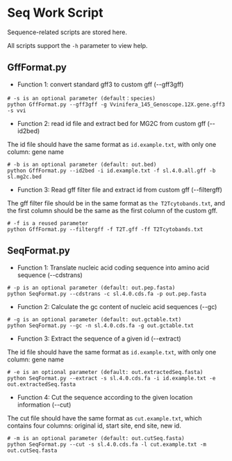 # Seq Work Script
Sequence-related scripts are stored here.

All scripts support the `-h` parameter to view help.

## GffFormat.py
* Function 1: convert standard gff3 to custom gff (--gff3gff)
```
# -s is an optional parameter (default：species)
python GffFormat.py --gff3gff -g Vvinifera_145_Genoscope.12X.gene.gff3 -s vvi
```
* Function 2: read id file and extract bed for MG2C from custom gff (--id2bed)

The id file should have the same format as `id.example.txt`, with only one column: gene name
```
# -b is an optional parameter (default: out.bed)
python GffFormat.py --id2bed -i id.example.txt -f sl.4.0.all.gff -b sl.mg2c.bed
```

* Function 3: Read gff filter file and extract id from custom gff (--filtergff)

The gff filter file should be in the same format as `the T2Tcytobands.txt`, and the first column should be the same as the first column of the custom gff.
```
# -f is a reused parameter
python GffFormat.py --filtergff -f T2T.gff -ff T2Tcytobands.txt
```

## SeqFormat.py
* Function 1: Translate nucleic acid coding sequence into amino acid sequence (--cdstrans)
```
# -p is an optional parameter (default: out.pep.fasta)
python SeqFormat.py --cdstrans -c sl.4.0.cds.fa -p out.pep.fasta
```
* Function 2: Calculate the gc content of nucleic acid sequences (--gc)
```
# -g is an optional parameter (default: out.gctable.txt)
python SeqFormat.py --gc -n sl.4.0.cds.fa -g out.gctable.txt
```
* Function 3: Extract the sequence of a given id (--extract)

The id file should have the same format as `id.example.txt`, with only one column: gene name
```
# -e is an optional parameter (default: out.extractedSeq.fasta)
python SeqFormat.py --extract -s sl.4.0.cds.fa -i id.example.txt -e out.extractedSeq.fasta
```
* Function 4: Cut the sequence according to the given location information (--cut)

The cut file should have the same format as `cut.example.txt`, which contains four columns: original id, start site, end site, new id.
```
# -m is an optional parameter (default: out.cutSeq.fasta)
python SeqFormat.py --cut -s sl.4.0.cds.fa -l cut.example.txt -m out.cutSeq.fasta
```



